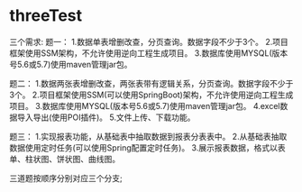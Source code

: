 # threeTest
三个需求:
题一：
1.数据单表增删改查，分页查询。数据字段不少于3个。
2.项目框架使用SSM架构，不允许使用逆向工程生成项目。
3.数据库使用MYSQL(版本号5.6或5.7)使用maven管理jar包。

题二：
1.数据两张表增删改查，两张表带有逻辑关系，分页查询。数据字段不少于3个。
2.项目框架使用SSM(可以使用SpringBoot)架构，不允许使用逆向工程生成项目。
3.数据库使用MYSQL(版本号5.6或5.7)使用maven管理jar包。
4.excel数据导入导出(使用POI插件)。
5.文件上传、下载功能。

题三：
1.实现报表功能，从基础表中抽取数据到报表分表表中。
2.从基础表抽取数据使用定时任务(可以使用Spring配置定时任务)。
3.展示报表数据，格式以表单、柱状图、饼状图、曲线图。

三道题按顺序分别对应三个分支;
